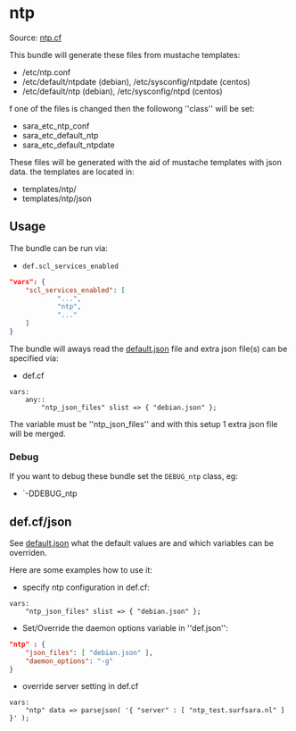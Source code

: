 # ntp

Source: [ntp.cf](/services/ntp.cf)

This bundle will generate these files from mustache templates:
 * /etc/ntp.conf
 * /etc/default/ntpdate (debian), /etc/sysconfig/ntpdate (centos)
 * /etc/default/ntp (debian), /etc/sysconfig/ntpd (centos)

f one of the files is changed then the followong ''class'' will be set:
 * sara_etc_ntp_conf
 * sara_etc_default_ntp
 * sara_etc_default_ntpdate

These files will be generated with the aid of mustache templates with json data.
the templates are located in:
 * templates/ntp/
 * templates/ntp/json

## Usage

The bundle can be run via:
 * `def.scl_services_enabled`
```json
"vars": {
    "scl_services_enabled": [
            "...",
            "ntp",
            "..."
    ]
}
```

The bundle will aways read the [default.json](/templates/cron/json/default.json) file
and extra json file(s) can be specified via:
 * def.cf
```
vars:
    any::
        "ntp_json_files" slist => { "debian.json" };
```

The variable must be ''ntp_json_files'' and with this setup 1 extra json file will be  merged.

### Debug

If you want to debug these bundle set the `DEBUG_ntp` class, eg:
 * `-DDEBUG_ntp

## def.cf/json

See [default.json](/templates/ntp/json/default.json) what the default values are and
which variables can be overriden.

Here are some examples how to use it:
 * specify ntp configuration in def.cf:
```
vars:
    "ntp_json_files" slist => { "debian.json" };
```
 * Set/Override the daemon options variable in ''def.json'':
```json
"ntp" : {
    "json_files": [ "debian.json" ],
    "daemon_options": "-g"
}
```
 * override server setting in def.cf
```
vars:
    "ntp" data => parsejson( '{ "server" : [ "ntp_test.surfsara.nl" ] }' );
```
